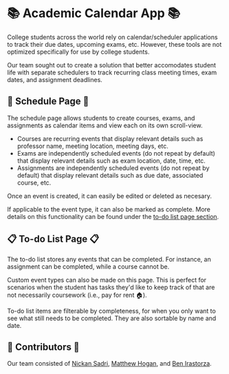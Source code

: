 # :books: Academic Calendar App :books:
College students across the world rely on calendar/scheduler applications to track their due dates, upcoming exams, etc. However, these tools are not optimized specifically for use by college students.

Our team sought out to create a solution that better accomodates student life with separate schedulers to track recurring class meeting times, exam dates, and assignment deadlines.

## :calendar: Schedule Page :calendar:
The schedule page allows students to create courses, exams, and assignments as calendar items and view each on its own scroll-view.

- Courses are recurring events that display relevant details such as professor name, meeting location, meeting days, etc.
- Exams are independently scheduled events (do not repeat by default) that display relevant details such as exam location, date, time, etc.
- Assignments are independently scheduled events (do not repeat by default) that display relevant details such as due date, associated course, etc.

Once an event is created, it can easily be edited or deleted as necesary.

If applicable to the event type, it can also be marked as complete. More details on this functionality can be found under the [to-do list page section](#clipboard-to-do-list-page-clipboard).

## :clipboard: To-do List Page :clipboard:
The to-do list stores any events that can be completed. For instance, an assignment can be completed, while a course cannot be.

Custom event types can also be made on this page. This is perfect for scenarios when the student has tasks they'd like to keep track of that are not necessarily coursework (i.e., pay for rent :house:).

To-do list items are filterable by completeness, for when you only want to see what still needs to be completed. They are also sortable by name and date.

## :busts_in_silhouette: Contributors :busts_in_silhouette:
Our team consisted of [Nickan Sadri](https://github.com/nicksadri), [Matthew Hogan](https://github.com/matthewhogan22), and [Ben Irastorza](https://github.com/birastor22).
